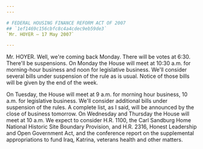```yaml
---
---

# FEDERAL HOUSING FINANCE REFORM ACT OF 2007
## `1ef1469c156cbfc8c4a4cdec9eb59de3`
`Mr. HOYER — 17 May 2007`

---
```



Mr. HOYER. Well, we're coming back Monday. There will be votes at 
6:30. There'll be suspensions. On Monday the House will meet at 10:30 
a.m. for morning-hour business and noon for legislative business. We'll 
consider several bills under suspension of the rule as is usual. Notice 
of those bills will be given by the end of the week.

On Tuesday, the House will meet at 9 a.m. for morning hour business, 
10 a.m. for legislative business. We'll consider additional bills under 
suspension of the rules. A complete list, as I said, will be announced 
by the close of business tomorrow. On Wednesday and Thursday the House 
will meet at 10 a.m. We expect to consider H.R. 1100, the Carl Sandburg 
Home National Historic Site Boundary Provision, and H.R. 2316, Honest 
Leadership and Open Government Act, and the conference report on the 
supplemental appropriations to fund Iraq, Katrina, veterans health and 
other matters.